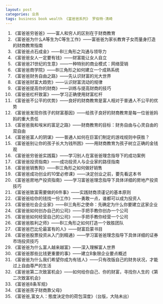 ```yaml
---
layout: post
categories: 业务
tags: business book wealth 《富爸爸系列》 罗伯特·清崎
---
```


1. 《富爸爸穷爸爸》——富人和穷人的区别在于财商教育
2. 《富爸爸为什么A等生为C等生工作》——富爸爸为家长教育子女而量身打造的财商教育指南
3. 《富爸爸点石成金》——BI三角形之沟通与领导力
4. 《富爸爸女人一定要有钱》——财富能让女人自立
5. 《富爸爸21世纪的生意》——一种特别的商业模式：网络营销
6. 《富爸爸商学院》——BI三角形之如何建立一个成熟系统
7. 《富爸爸财务自由之路》——先认识财富的光大世界
8. 《富爸爸财富大趋势》——认识财富流动的规律
9. 《富爸爸提高你的财商》——训练与提高财商的技巧
10. 《富爸爸杠杆致富》——学习正确使用财富杠杆
11. 《富爸爸不公平的优势》——良好的财商教育是富人相对于普通人不公平的优势
12. 《富爸爸发现你孩子的财富基因》——给孩子良好的财商教育是每一位爸爸妈妈的重大责任
13. 《富爸爸我和埃米的富足之路》——财商教育的目标：财务自由与心灵自由的双自由
14. 《富爸爸富人的阴谋》——普通人如何在巨富们制定的游戏规则中获胜？
15. 《富爸爸别让你的孩子长大为钱所困》——用财商教育为孩子树立正确的金钱观
16. 《富爸爸穷爸爸实践篇》——学习别人在富爸爸理念指导下的成功案例
17. 《富爸爸投资指南》——成功投资人与企业家的路径指南
18. 《富爸爸销售狗》——BI三角形之如何做好销售
19. 《富爸爸成功创业的10堂必修课》——决定创业之前，要先看这本书
20. 《富爸爸房地产投资指南》——学习富爸爸理念指导下具体详细的房地产投资技巧
21. 《富爸爸致富需要做的6件事》——实践财商须谨记的基本原则
22. 《富爸爸给你的钱找一份工作》——勇敢一点，谁都可以成为投资人
23. 《富爸爸社会企业家》——BI三角形之使命：先确定为什么你要建立这家企业
24. 《富爸爸如何创办自己的公司》——手把手教你创办一个公司
25. 《富爸爸如何经营自己的公司》——手把手教你经营一个公司
26. 《富爸爸胜利之师》——BI三角形之如何打造一个致胜团队
27. 《富爸爸巴比伦最富有的人》——财富启蒙书目
28. 《富爸爸股票投资从入门到精通》——学习富爸爸理念指导下具体详细的证券市场投资技巧
29. 《富爸爸为什么富人越来越富》——深入理解富人世界
30. 《富爸爸那些比钱更重要的事》——建立B象限企业要点概述
31. 《富爸爸为什么我们希望你成为有钱人》——只有改版自己的财务状况，才能过上自由尊严的生活
32. 《富爸爸第二次致富机会》——如何给你自己、你的财富，寻找你人生的《第二次致富机会》
33. 《富爸爸8条军规》
34. 《富爸爸孩子财商靠父母》
35. 《富爸爸,富女人：態度決定你的荷包深度》（台版，大陆未出）
